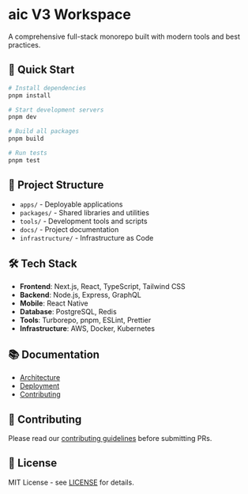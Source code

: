 # aic V3 Workspace

A comprehensive full-stack monorepo built with modern tools and best practices.

## 🚀 Quick Start

```bash
# Install dependencies
pnpm install

# Start development servers
pnpm dev

# Build all packages
pnpm build

# Run tests
pnpm test
```

## 📁 Project Structure

- `apps/` - Deployable applications
- `packages/` - Shared libraries and utilities
- `tools/` - Development tools and scripts
- `docs/` - Project documentation
- `infrastructure/` - Infrastructure as Code

## 🛠 Tech Stack

- **Frontend**: Next.js, React, TypeScript, Tailwind CSS
- **Backend**: Node.js, Express, GraphQL
- **Mobile**: React Native
- **Database**: PostgreSQL, Redis
- **Tools**: Turborepo, pnpm, ESLint, Prettier
- **Infrastructure**: AWS, Docker, Kubernetes

## 📚 Documentation

- [Architecture](./docs/architecture.md)
- [Deployment](./docs/deployment.md)
- [Contributing](./docs/contributing.md)

## 🤝 Contributing

Please read our [contributing guidelines](./docs/contributing.md) before submitting PRs.

## 📄 License

MIT License - see [LICENSE](./LICENSE) for details.

